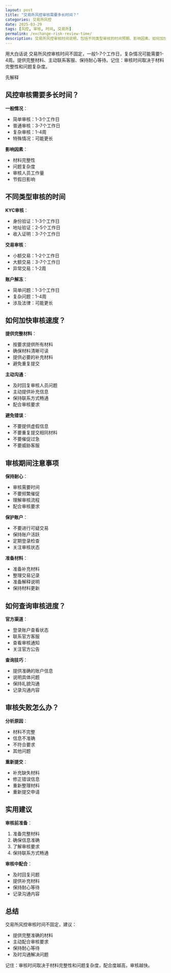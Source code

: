 ```yaml
---
layout: post
title: "交易所风控审核需要多长时间？"
categories: 交易所风控
date: 2025-03-29
tags: [风控, 审核, 时间, 交易所]
permalink: /exchange-risk-review-time/
description: 交易所风控审核时间说明，包括不同类型审核的时间预期、影响因素、如何加快审核等。
---
```


用大白话说
交易所风控审核时间不固定，一般1-7个工作日，复杂情况可能需要1-4周。提供完整材料、主动联系客服、保持耐心等待。记住：审核时间取决于材料完整性和问题复杂度。

先解释

## 风控审核需要多长时间？

**一般情况**：
- 简单审核：1-3个工作日
- 普通审核：3-7个工作日
- 复杂审核：1-4周
- 特殊情况：可能更长

**影响因素**：
- 材料完整性
- 问题复杂度
- 审核人员工作量
- 节假日影响

## 不同类型审核的时间

**KYC审核**：
- 身份验证：1-3个工作日
- 地址验证：2-5个工作日
- 收入证明：3-7个工作日

**交易审核**：
- 小额交易：1-2个工作日
- 大额交易：3-7个工作日
- 异常交易：1-2周

**账户解冻**：
- 简单问题：1-3个工作日
- 复杂问题：1-4周
- 涉及法律：可能更长

## 如何加快审核速度？

**提供完整材料**：
- 按要求提供所有材料
- 确保材料清晰可读
- 提供必要的补充材料
- 避免重复提交

**主动沟通**：
- 及时回复审核人员问题
- 主动提供补充信息
- 保持联系方式畅通
- 配合审核要求

**避免错误**：
- 不要提供虚假信息
- 不要重复提交相同材料
- 不要催促过急
- 不要威胁客服

## 审核期间注意事项

**保持耐心**：
- 审核需要时间
- 不要频繁催促
- 理解审核流程
- 配合审核要求

**保护账户**：
- 不要进行可疑交易
- 保持账户活跃
- 定期登录检查
- 关注审核状态

**准备材料**：
- 准备补充材料
- 整理交易记录
- 准备解释说明
- 保持材料更新

## 如何查询审核进度？

**官方渠道**：
- 登录账户查看状态
- 联系官方客服
- 查看审核通知
- 关注官方公告

**查询技巧**：
- 提供准确的账户信息
- 说明具体问题
- 保持礼貌沟通
- 记录沟通内容

## 审核失败怎么办？

**分析原因**：
- 材料不完整
- 信息不准确
- 不符合要求
- 其他问题

**重新提交**：
- 补充缺失材料
- 修正错误信息
- 重新整理材料
- 重新提交申请

## 实用建议

**审核前准备**：
1. 准备完整材料
2. 确保信息准确
3. 了解审核要求
4. 保持联系方式畅通

**审核中配合**：
- 及时回复问题
- 提供补充材料
- 保持耐心等待
- 记录沟通内容

## 总结

交易所风控审核时间不固定，建议：
- 提供完整准确的材料
- 主动配合审核要求
- 保持耐心等待
- 及时沟通解决问题

记住：审核时间取决于材料完整性和问题复杂度，配合度越高，审核越快。
